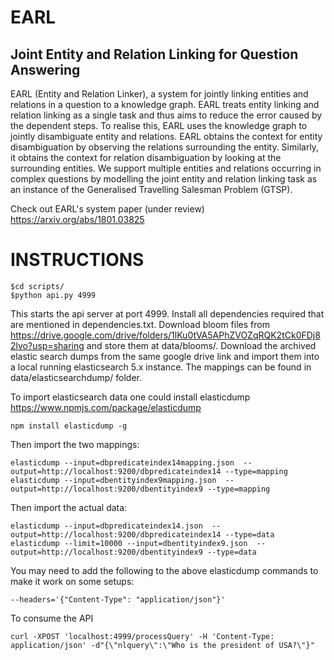 # EARL 
## Joint Entity and Relation Linking for Question Answering

EARL (Entity and Relation Linker), a system for jointly linking entities and relations in a question to a knowledge graph. EARL treats entity linking and relation linking as a single task and thus aims to reduce the error caused by the dependent steps. To realise this, EARL uses the knowledge graph to jointly disambiguate entity and relations. EARL obtains the context for entity disambiguation by observing the relations surrounding the entity. Similarly, it obtains the context for relation disambiguation by looking at the surrounding entities. We support multiple entities and relations occurring in complex questions by modelling the joint entity and relation linking task as an instance of the Generalised Travelling Salesman Problem (GTSP).

Check out EARL's system paper (under review) https://arxiv.org/abs/1801.03825

# INSTRUCTIONS

    $cd scripts/
    $python api.py 4999

This starts the api server at port 4999. Install all dependencies required that are mentioned in dependencies.txt. Download bloom files from https://drive.google.com/drive/folders/1lKu0tVA5APhZVOZqRQK2tCk0FDj82lvo?usp=sharing and store them at data/blooms/. Download the archived elastic search dumps from the same google drive link and import them into a local running elasticsearch 5.x instance. The mappings can be found in data/elasticsearchdump/ folder.

To import elasticsearch data one could install elasticdump https://www.npmjs.com/package/elasticdump

    npm install elasticdump -g

Then import the two mappings:

    elasticdump --input=dbpredicateindex14mapping.json  --output=http://localhost:9200/dbpredicateindex14 --type=mapping
    elasticdump --input=dbentityindex9mapping.json  --output=http://localhost:9200/dbentityindex9 --type=mapping
    
Then import the actual data:

    elasticdump --input=dbpredicateindex14.json  --output=http://localhost:9200/dbpredicateindex14 --type=data
    elasticdump --limit=10000 --input=dbentityindex9.json  --output=http://localhost:9200/dbentityindex9 --type=data

You may need to add the following to the above elasticdump commands to make it work on some setups:

    --headers='{"Content-Type": "application/json"}'
    
    
To consume the API

    curl -XPOST 'localhost:4999/processQuery' -H 'Content-Type: application/json' -d"{\"nlquery\":\"Who is the president of USA?\"}"

